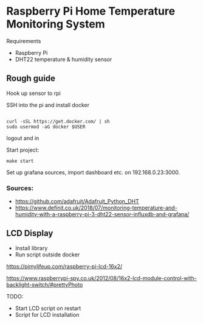 # Raspberry Pi Home Temperature Monitoring System


Requirements

- Raspberry Pi
- DHT22 temperature & humidity sensor

## Rough guide

Hook up sensor to rpi

SSH into the pi and install docker
```

curl -sSL https://get.docker.com/ | sh
sudo usermod -aG docker $USER
```
logout and in

Start project:
```
make start
```

Set up grafana sources, import dashboard etc. on 192.168.0.23:3000.

### Sources:
- https://github.com/adafruit/Adafruit_Python_DHT
- https://www.definit.co.uk/2018/07/monitoring-temperature-and-humidity-with-a-raspberry-pi-3-dht22-sensor-influxdb-and-grafana/


## LCD Display

- Install library
- Run script outside docker



https://pimylifeup.com/raspberry-pi-lcd-16x2/

https://www.raspberrypi-spy.co.uk/2012/08/16x2-lcd-module-control-with-backlight-switch/#prettyPhoto

TODO:

- Start LCD script on restart
- Script for LCD installation